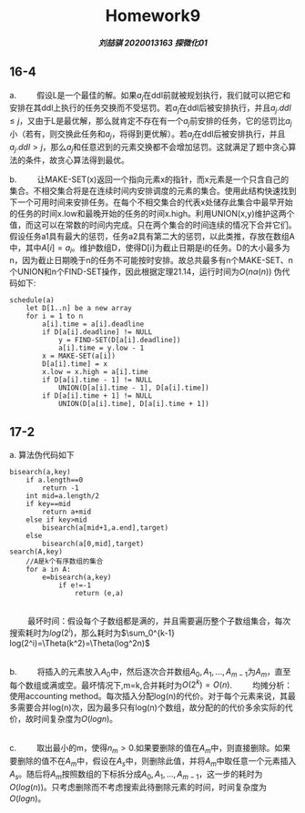 # <center>Homework9

##### <center>刘喆骐     2020013163    探微化01

## 16-4
a.
$\qquad$假设L是一个最佳的解。如果$a_j$在ddl前就被规划执行，我们就可以把它和安排在其ddl上执行的任务交换而不受惩罚。若$a_j$在ddl后被安排执行，并且$a_j.ddl\leq j$，又由于L是最优解，那么就肯定不存在有一个$a_j$前安排的任务，它的惩罚比$a_j$小（若有，则交换此任务和$a_j$，将得到更优解）。若$a_j$在ddl后被安排执行，并且$a_j.ddl> j$，那么$a_j$和任意迟到的元素交换都不会增加惩罚。这就满足了题中贪心算法的条件，故贪心算法得到最优。



b.
$\qquad$让MAKE-SET(x)返回一个指向元素x的指针，而x元素是一个只含自己的集合。不相交集合将是在连续时间内安排调度的元素的集合。使用此结构快速找到下一个可用时间来安排任务。在每个不相交集合的代表x处储存此集合中最早开始的任务的时间x.low和最晚开始的任务的时间x.high。利用UNION(x,y)维护这两个值，而这可以在常数的时间内完成。只在两个集合的时间连续的情况下合并它们。假设任务a1具有最大的惩罚，任务a2具有第二大的惩罚，以此类推，存放在数组A中，其中$A[i]=a_i$。维护数组D，使得D[i]为截止日期是i的任务。D的大小最多为n，因为截止日期晚于n的任务不可能按时安排。故总共最多有n个MAKE-SET、n个UNION和n个FIND-SET操作，因此根据定理21.14，运行时间为$O(nα(n))$
伪代码如下:
```
schedule(a)
    let D[1..n] be a new array
    for i = 1 to n
        a[i].time = a[i].deadline
        if D[a[i].deadline] != NULL
            y = FIND-SET(D[a[i].deadline])
            a[i].time = y.low - 1
        x = MAKE-SET(a[i])
        D[a[i].time] = x
        x.low = x.high = a[i].time
        if D[a[i].time - 1] != NULL
            UNION(D[a[i].time - 1], D[a[i].time])
        if D[a[i].time + 1] != NULL
            UNION(D[a[i].time], D[a[i].time + 1])

```


## 17-2


a.
算法伪代码如下

```
bisearch(a,key)
    if a.length==0
        return -1
    int mid=a.length/2
    if key==mid
        return a+mid
    else if key>mid
        bisearch(a[mid+1,a.end],target)
    else 
        bisearch(a[0,mid],target)
search(A,key)
    //A是k个有序数组的集合
    for a in A:
        e=bisearch(a,key)
            if e!=-1
                return (e,a)           
```


\
$\qquad$最坏时间：假设每个子数组都是满的，并且需要遍历整个子数组集合，每次搜索耗时为$log(2^i)$，那么耗时为$\sum_0^{k-1} log(2^i)=\Theta(k^2)=\Theta(log^2n)$


\
b.
$\qquad$将插入的元素放入$A_0$中，然后逐次合并数组$A_0,A_1,...,A_{m-1}$为$A_m$，直至每个数组或满或空。最坏情况下,m=k,合并耗时为$O(2^k)=O(n)$.
$\qquad$均摊分析：使用accounting method。每次插入分配log(n)的代价。对于每个元素来说，其最多需要合并log(n)次，因为最多只有log(n)个数组，故分配的的代价多余实际的代价，故时间复杂度为$O(logn)$。


\
c.
$\qquad$取出最小的m，使得$n_m>0$.如果要删除的值在$A_m$中，则直接删除。如果要删除的值不在$A_m$中，假设在$A_s$中，则删除此值，并将$A_m$中取任意一个元素插入$A_s$。随后将$A_m$按照数组的下标拆分成$A_0,A_1,...,A_{m-1}$，这一步的耗时为$O(log(n))$。只考虑删除而不考虑搜索此待删除元素的时间，时间复杂度为$O(logn)$。
